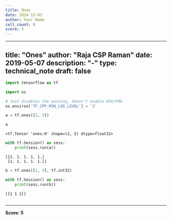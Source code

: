 ```yaml
---
title: Ones
date: 2024-12-03
author: Your Name
cell_count: 8
score: 5
---
```


---
title: "Ones"
author: "Raja CSP Raman"
date: 2019-05-07
description: "-"
type: technical_note
draft: false
---

```python
import tensorflow as tf

import os

# Just disables the warning, doesn't enable AVX/FMA
os.environ['TF_CPP_MIN_LOG_LEVEL'] = '2'
```


```python
a = tf.ones([2, 5])
```


```python
a
```




    <tf.Tensor 'ones:0' shape=(2, 5) dtype=float32>




```python
with tf.Session() as sess:
    print(sess.run(a))
```

    [[1. 1. 1. 1. 1.]
     [1. 1. 1. 1. 1.]]



```python
b = tf.ones([1, 3], tf.int32)
```


```python
with tf.Session() as sess:
    print(sess.run(b))
```

    [[1 1 1]]



```python

```


---
**Score: 5**